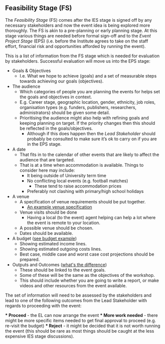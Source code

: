 ## Feasibility Stage (FS)
The _Feasibility Stage_ (FS) comes after the IES stage is signed off by any necessary stakeholders and now the event idea is being explored more thoroughly. The FS is akin to a pre-planning or early planning stage. At this stage various things are needed before formal sign-off and to the _Event Project Stage_ (EPS) (i.e. before the Institute agrees to take on the staff effort, financial risk and opportunities afforded by running the event).

This is a list of information from the FS stage which is needed for evaluation by stakeholders. Successful evaluation will move us into the EPS stage:

* Goals & Objectives
  * I.e. What we hope to achieve (goals) and a set of measurable steps towards achieving our goals (objectives).
* The audience
  * Which categories of people you are planning the events for helps set the goals and objectives in context.
  * E.g. Career stage, geographic location, gender, ethnicity, job roles, organisation types (e.g. funders, publishers, researchers, administrators) should be given some detail.
  * Prioritising the audience might also help with refining goals and keeping planning on target. If the priority changes then this should be reflected in the goals/objectives. 
    * Although if this does happen then the _Lead Stakeholder_ should probably be consulted to make sure it’s ok to carry on if you are in the EPS stage.
* A date 
  * That fits in to the calendar of other events that are likely to affect the audience that are targeted.
  * That is at a time when accommodation is available. Things to consider here may include:
    * It being outside of University term time
    * No conflicting local events (e.g. football matches)
      * These tend to raise accommodation prices
    * Preferably not clashing with primary/high school holidays
* A venue
  * A specification of venue requirements should be put together.
     * [An example venue specification](https://docs.google.com/document/d/1BJsjr4Y-cTBeEEjV5A_VVQ2hZIPsgBivhpin8gLJyb4/edit#heading=h.g6gccho600xq)
  * Venue visits should be done
     * Having a local (to the event) agent helping can help a lot where the event is remote to your location.
  * A possible venue should be chosen.
  * Dates should be available.
* A budget ([see budget example](https://docs.google.com/spreadsheets/d/1aM2pPFgV2kurA4G7L8AT1GTyeWRj2fo3ner_jsTzSEU/edit#gid=0))
  * Showing estimated income lines.
  * Showing estimated outgoing costs lines.
  * Best case, middle case and worst case cost projections should be prepared.
* Outputs and Outcomes ([what's the difference](https://hbr.org/2012/11/its-not-just-semantics-managing-outcomes))
  * These should be linked to the event goals.
  * Some of these will be the same as the objectives of the workshop.
  * This should include whether you are going to write a report, or make videos and other resources from the event available.

The set of information will need to be assessed by the stakeholders and lead to one of the following outcomes from the Lead Stakeholder with regards to proceeding with the event:

__* Proceed__ - the EL can now arrange the event
__* More work needed__ - there might be more specific items needed to get final approval to proceed (e.g. re-visit the budget)
__* Reject__ - it might be decided that it is not worth running the event (this should be rare as most things should be caught at the less expensive IES stage discussions).






